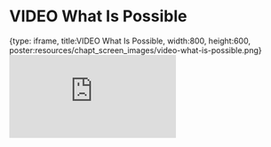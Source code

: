 # VIDEO What Is Possible
 
{type: iframe, title:VIDEO What Is Possible, width:800, height:600, poster:resources/chapt_screen_images/video-what-is-possible.png}
![](https://hutchdatascience.org/AI_for_Decision_Makers/no_toc/video-what-is-possible.html)
 

 
